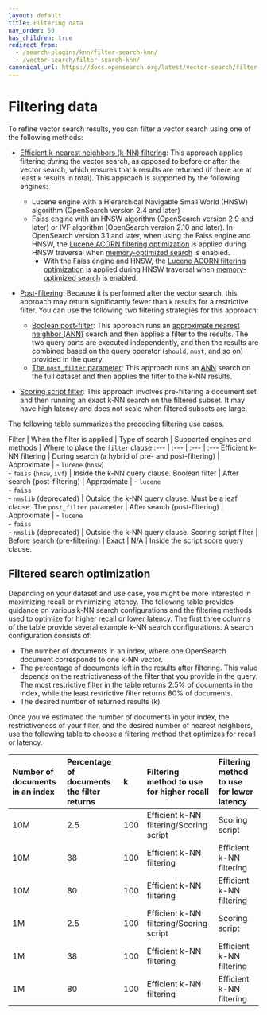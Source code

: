 ```yaml
---
layout: default
title: Filtering data
nav_order: 50
has_children: true
redirect_from:
  - /search-plugins/knn/filter-search-knn/ 
  - /vector-search/filter-search-knn/
canonical_url: https://docs.opensearch.org/latest/vector-search/filter-search-knn/index/
---
```


# Filtering data

To refine vector search results, you can filter a vector search using one of the following methods:

- [Efficient k-nearest neighbors (k-NN) filtering]({{site.url}}{{site.baseurl}}/vector-search/filter-search-knn/efficient-knn-filtering/): This approach applies filtering _during_ the vector search, as opposed to before or after the vector search, which ensures that `k` results are returned (if there are at least `k` results in total). This approach is supported by the following engines:
  - Lucene engine with a Hierarchical Navigable Small World (HNSW) algorithm (OpenSearch version 2.4 and later) 
  - Faiss engine with an HNSW algorithm (OpenSearch version 2.9 and later) or IVF algorithm (OpenSearch version 2.10 and later). In OpenSearch version 3.1 and later, when using the Faiss engine and HNSW, the [Lucene ACORN filtering optimization](https://github.com/apache/lucene/pull/14160) is applied during HNSW traversal when [memory-optimized search]({{site.url}}{{site.baseurl}}/vector-search/optimizing-storage/memory-optimized-search/) is enabled.
    - With the Faiss engine and HNSW, the [Lucene ACORN filtering optimization](https://github.com/apache/lucene/pull/14160) is applied during HNSW traversal when [memory-optimized search]({{site.url}}{{site.baseurl}}/vector-search/optimizing-storage/memory-optimized-search/) is enabled.

-  [Post-filtering]({{site.url}}{{site.baseurl}}/vector-search/filter-search-knn/post-filtering/): Because it is performed after the vector search, this approach may return significantly fewer than `k` results for a restrictive filter. You can use the following two filtering strategies for this approach:
    - [Boolean post-filter]({{site.url}}{{site.baseurl}}/vector-search/filter-search-knn/post-filtering/#boolean-filter-with-ann-search): This approach runs an [approximate nearest neighbor (ANN)]({{site.url}}{{site.baseurl}}/search-plugins/knn/approximate-knn/) search and then applies a filter to the results. The two query parts are executed independently, and then the results are combined based on the query operator (`should`, `must`, and so on) provided in the query. 
    - [The `post_filter` parameter]({{site.url}}{{site.baseurl}}/vector-search/filter-search-knn/post-filtering/#the-post_filter-parameter): This approach runs an [ANN]({{site.url}}{{site.baseurl}}/search-plugins/knn/approximate-knn/) search on the full dataset and then applies the filter to the k-NN results.

- [Scoring script filter]({{site.url}}{{site.baseurl}}/vector-search/filter-search-knn/scoring-script-filter/): This approach involves pre-filtering a document set and then running an exact k-NN search on the filtered subset. It may have high latency and does not scale when filtered subsets are large. 

The following table summarizes the preceding filtering use cases.

Filter | When the filter is applied | Type of search | Supported engines and methods | Where to place the `filter` clause
:--- | :--- | :--- | :---
Efficient k-NN filtering | During search (a hybrid of pre- and post-filtering) | Approximate | - `lucene` (`hnsw`) <br> - `faiss` (`hnsw`, `ivf`) | Inside the k-NN query clause.
Boolean filter | After search (post-filtering) | Approximate | - `lucene` <br> - `faiss` <br> - `nmslib` (deprecated)  | Outside the k-NN query clause. Must be a leaf clause.
The `post_filter` parameter | After search (post-filtering) | Approximate | - `lucene`<br> - `faiss` <br> - `nmslib` (deprecated) | Outside the k-NN query clause. 
Scoring script filter | Before search (pre-filtering) | Exact | N/A | Inside the script score query clause.

## Filtered search optimization

Depending on your dataset and use case, you might be more interested in maximizing recall or minimizing latency. The following table provides guidance on various k-NN search configurations and the filtering methods used to optimize for higher recall or lower latency. The first three columns of the table provide several example k-NN search configurations. A search configuration consists of:

- The number of documents in an index, where one OpenSearch document corresponds to one k-NN vector.
- The percentage of documents left in the results after filtering. This value depends on the restrictiveness of the filter that you provide in the query. The most restrictive filter in the table returns 2.5% of documents in the index, while the least restrictive filter returns 80% of documents.
- The desired number of returned results (k). 

Once you've estimated the number of documents in your index, the restrictiveness of your filter, and the desired number of nearest neighbors, use the following table to choose a filtering method that optimizes for recall or latency.

| Number of documents in an index | Percentage of documents the filter returns | k | Filtering method to use for higher recall | Filtering method to use for lower latency |
| :-- | :-- | :-- | :-- | :-- |
| 10M | 2.5 | 100 | Efficient k-NN filtering/Scoring script | Scoring script |
| 10M | 38 | 100 | Efficient k-NN filtering | Efficient k-NN filtering |
| 10M | 80 | 100 | Efficient k-NN filtering | Efficient k-NN filtering |
| 1M | 2.5 | 100 | Efficient k-NN filtering/Scoring script | Scoring script |
| 1M | 38 | 100 | Efficient k-NN filtering | Efficient k-NN filtering |
| 1M | 80 | 100 | Efficient k-NN filtering | Efficient k-NN filtering |

